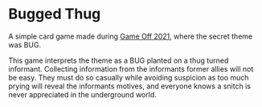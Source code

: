 # Bugged Thug

A simple card game made during [Game Off 2021](https://itch.io/jam/game-off-2021), where the secret theme was BUG.

This game interprets the theme as a BUG planted on a thug turned informant. Collecting information from the informants former allies will not be easy. They must do so casually while avoiding suspicion as too much prying will reveal the informants motives, and everyone knows a snitch is never appreciated in the underground world.
